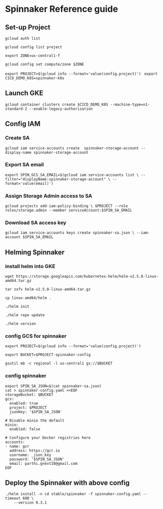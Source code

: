 # Spinnaker Reference guide

## Set-up Project  

` gcloud auth list `

` gcloud config list project `

` export ZONE=us-central1-f `

` gcloud config set compute/zone $ZONE 
` 

` export PROJECT=$(gcloud info --format='value(config.project)')  `
` export CICD_DEMO_K8S=spinnaker-k8s  `

## Launch GKE 

` gcloud container clusters create $CICD_DEMO_K8S --machine-type=n1-standard-2 --enable-legacy-authorization ` 

## Config IAM 

### Create SA
` gcloud iam service-accounts create  spinnaker-storage-account --display-name spinnaker-storage-account 
`

### Export SA email

` export SPIN_GCS_SA_EMAIL=$(gcloud iam service-accounts list \
    --filter="displayName:spinnaker-storage-account" \
    --format='value(email)') 
 `
 
###  Assign Storage Admin access to SA

` gcloud projects add-iam-policy-binding \
    $PROJECT --role roles/storage.admin --member serviceAccount:$SPIN_SA_EMAIL
`

###  Download SA access key
` gcloud iam service-accounts keys create spinnaker-sa.json \
     --iam-account $SPIN_SA_EMAIL `

## Helming Spinnaker

### install helm into GKE

```
wget https://storage.googleapis.com/kubernetes-helm/helm-v2.5.0-linux-amd64.tar.gz 

tar zxfv helm-v2.5.0-linux-amd64.tar.gz 

cp linux-amd64/helm . 

./helm init 

./helm repo update 

./helm version 
```

### config GCS for spinnaker

``` 
export PROJECT=$(gcloud info --format='value(config.project)') 

export BUCKET=$PROJECT-spinnaker-config 

gsutil mb -c regional -l us-central1 gs://$BUCKET 
```

### config spinnaker

``` scripts
export SPIN_SA_JSON=$(cat spinnaker-sa.json)
cat > spinnaker-config.yaml <<EOF
storageBucket: $BUCKET
gcs:
  enabled: true
  project: $PROJECT
  jsonKey: '$SPIN_SA_JSON'

# Disable minio the default
minio:
  enabled: false

# Configure your Docker registries here
accounts:
- name: gcr
  address: https://gcr.io
  username: _json_key
  password: '$SPIN_SA_JSON'
  email: parthi.gnext18@gmail.com
EOF
```

## Deploy the Spinnaker with above config 

```
./helm install -n cd stable/spinnaker -f spinnaker-config.yaml --timeout 600 \
    --version 0.3.1
```



 
